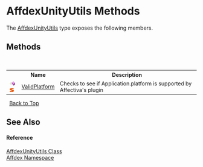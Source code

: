 # AffdexUnityUtils Methods
 

The <a href="1bd7c696-853a-7294-d8da-e4ffd91178ab">AffdexUnityUtils</a> type exposes the following members.


## Methods
&nbsp;<table><tr><th></th><th>Name</th><th>Description</th></tr><tr><td>![Public method](media/pubmethod.gif "Public method")![Static member](media/static.gif "Static member")</td><td><a href="7a289552-d150-20fe-4216-34a72b5acd4f">ValidPlatform</a></td><td>
Checks to see if Application.platform is supported by Affectiva's plugin</td></tr></table>&nbsp;
<a href="#affdexunityutils-methods">Back to Top</a>

## See Also


#### Reference
<a href="1bd7c696-853a-7294-d8da-e4ffd91178ab">AffdexUnityUtils Class</a><br /><a href="b8038333-b12e-8ea1-a2ce-74c8d611fa89">Affdex Namespace</a><br />